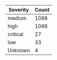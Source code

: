 | Severity | Count |
|----------|-------|
| medium | 1088 |
| high | 1086 |
| critical | 27 |
| low | 33 |
| Unknown | 4 |
